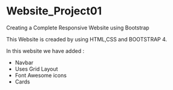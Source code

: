 # Website_Project01
Creating a Complete Responsive Website using Bootstrap 

This Website is creaded by using HTML,CSS and BOOTSTRAP 4.

In this website we have added : 
 * Navbar
 * Uses Grid Layout 
 * Font Awesome icons
 * Cards 
 
